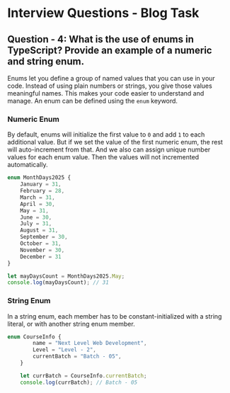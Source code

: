 # Interview Questions - Blog Task

## Question - 4: What is the use of enums in TypeScript? Provide an example of a numeric and string enum.

Enums let you define a group of named values that you can use in your code. Instead of using plain numbers or strings, you give those values meaningful names. This makes your code easier to understand and manage. An enum can be defined using the `enum` keyword.

### Numeric Enum
By default, enums will initialize the first value to `0` and add `1` to each additional value. But if we set the value of the first numeric enum, the rest will auto-increment from that. And we also can assign unique number values for each enum value. Then the values will not incremented automatically.

```typescript
enum MonthDays2025 {
    January = 31,
    February = 28,
    March = 31,
    April = 30,
    May = 31,
    June = 30,
    July = 31,
    August = 31,
    September = 30,
    October = 31,
    November = 30,
    December = 31
}

let mayDaysCount = MonthDays2025.May;
console.log(mayDaysCount); // 31
```

### String Enum
In a string enum, each member has to be constant-initialized with a string literal, or with another string enum member.

```typescript
enum CourseInfo {
        name = "Next Level Web Development",
        Level = "Level - 2",
        currentBatch = "Batch - 05",
    }

    let currBatch = CourseInfo.currentBatch;
    console.log(currBatch); // Batch - 05
```



